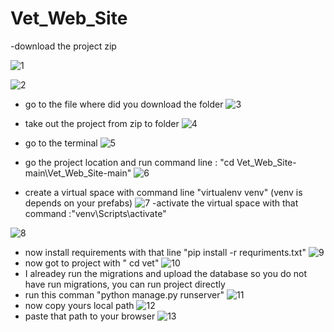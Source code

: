 # Vet_Web_Site
-download the project zip

![1](https://user-images.githubusercontent.com/45763073/153281272-dc793358-8a92-4ef1-9778-c7a3dbb9e922.png)

![2](https://user-images.githubusercontent.com/45763073/153281374-e0252457-8493-49d3-8c6c-526272c39f09.png)

- go to the file where did you download the folder
 ![3](https://user-images.githubusercontent.com/45763073/153281504-681f654e-fba7-4850-ab30-637e1456cfdd.png)

- take out the project from zip to folder
 ![4](https://user-images.githubusercontent.com/45763073/153281623-8bf234c5-94a6-4590-a47c-d6cbd98c1274.png)
 
 - go to the terminal
 ![5](https://user-images.githubusercontent.com/45763073/153281726-9c9b8872-be0d-44e9-a8e2-bbca1145e82e.png)

- go the project location and run command line : "cd Vet_Web_Site-main\Vet_Web_Site-main"
![6](https://user-images.githubusercontent.com/45763073/153282109-873f3078-0440-4fbd-b43b-307605914563.png)

- create a virtual space with command line "virtualenv venv" (venv is depends on your prefabs)
![7](https://user-images.githubusercontent.com/45763073/153282299-1952016f-481c-4b7c-aac6-df97642427a6.png)
-activate the virtual space with that command :"venv\Scripts\activate"

![8](https://user-images.githubusercontent.com/45763073/153282443-f06deae5-4a44-4d01-a678-5dc842f1c116.png)

- now install requirements with that line "pip install -r requriments.txt"
![9](https://user-images.githubusercontent.com/45763073/153282632-4137ad28-bbfd-48a5-ae8d-1fd0c3fa222c.png)
- now got to project with " cd vet"
![10](https://user-images.githubusercontent.com/45763073/153282706-d5bbfbb8-5a7b-450e-bc82-782301aeeb45.png)
- I alreadey run the migrations and upload the database so you do not have run migrations, you can run project directly 
- run this comman "python manage.py runserver"
 ![11](https://user-images.githubusercontent.com/45763073/153283036-8985ab17-5bde-44b9-8ba8-a62481b650c1.png)
- now copy yours local path
![12](https://user-images.githubusercontent.com/45763073/153283135-d80f8f83-8a4a-48c3-8204-f77979bec650.png)
- paste that path to your browser
![13](https://user-images.githubusercontent.com/45763073/153283211-8646c44b-fb0a-47c4-b3eb-4aaf9192d70f.png)


